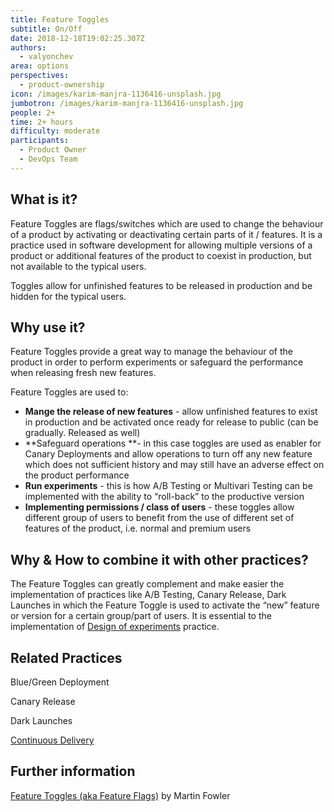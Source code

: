 ```yaml
---
title: Feature Toggles
subtitle: On/Off
date: 2018-12-18T19:02:25.307Z
authors:
  - valyonchev
area: options
perspectives:
  - product-ownership
icon: /images/karim-manjra-1136416-unsplash.jpg
jumbotron: /images/karim-manjra-1136416-unsplash.jpg
people: 2+
time: 2+ hours
difficulty: moderate
participants:
  - Product Owner
  - DevOps Team
---
```

## What is it?

Feature Toggles are flags/switches which are used to change the behaviour of a product by activating or deactivating certain parts of it / features. It is a practice used in software development for allowing multiple versions of a product or additional features of the product to coexist in production, but not available to the typical users. 

Toggles allow for unfinished features to be released in production and be hidden for the typical users.  

## Why use it?

Feature Toggles provide a great way to manage the behaviour of the product in order to perform experiments or safeguard the performance when releasing fresh new features. 

Feature Toggles are used to:

* **Mange the release of new features** - allow unfinished features to exist in production and be activated once ready for release to public (can be gradually. Released as well)
* **Safeguard operations **- in this case toggles are used as enabler for Canary Deployments and allow operations to turn off any new feature which does not sufficient history and may still have an adverse effect on the product performance
* **Run experiments** - this is how A/B Testing or Multivari Testing can be implemented with the ability to “roll-back” to the productive version
* **Implementing permissions / class of users** - these toggles allow different group of users to benefit from the use of different set of features of the product, i.e. normal and premium users

## Why & How to combine it with other practices?

The Feature Toggles can greatly complement and make easier the implementation of practices like A/B Testing, Canary Release, Dark Launches in which the Feature Toggle is used to activate the “new” feature or version for a certain group/part of users. It is essential to the implementation of [Design of experiments](https://openpracticelibrary.com/practice/design-of-experiments/) practice.

## Related Practices

Blue/Green Deployment

Canary Release 

Dark Launches

[Continuous Delivery](https://openpracticelibrary.com/practice/continuous-delivery/)



## Further information

[Feature Toggles (aka Feature Flags)](https://martinfowler.com/articles/feature-toggles.html) by Martin Fowler
